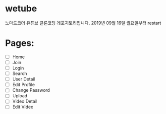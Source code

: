 # wetube
 노마드코더 유튜브 클론코딩 레포지토리입니다. 2019년 09월 16일 월요일부터 restart
# Pages:
- [ ] Home
- [ ] Join
- [ ] Login
- [ ] Search
- [ ] User Detail
- [ ] Edit Profile
- [ ] Change Password
- [ ] Upload
- [ ] Video Detail
- [ ] Edit Video
